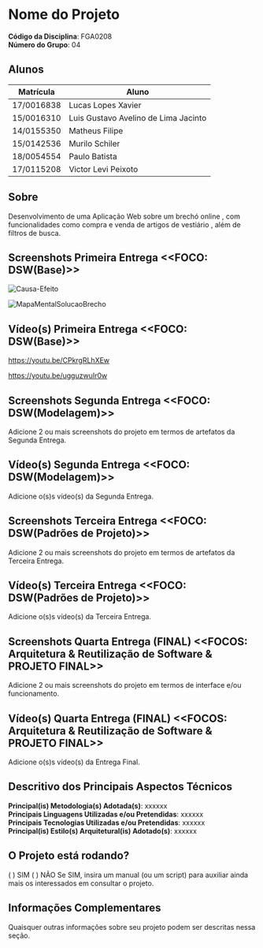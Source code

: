 # Nome do Projeto

**Código da Disciplina**: FGA0208<br>
**Número do Grupo**: 04<br>

## Alunos
|Matrícula | Aluno |
| -- | -- |
| 17/0016838  |  Lucas Lopes Xavier |
| 15/0016310  |  Luis Gustavo Avelino de Lima Jacinto |
| 14/0155350  |  Matheus Filipe |
| 15/0142536  |  Murilo Schiler |
| 18/0054554  |  Paulo Batista |
| 17/0115208  |  Victor Levi Peixoto |

## Sobre 
Desenvolvimento de uma Aplicação Web sobre um brechó online , com funcionalidades como compra e venda de artigos de vestiário , além de filtros de busca.   

## Screenshots Primeira Entrega <<FOCO: DSW(Base)>>
![Causa-Efeito](https://user-images.githubusercontent.com/54318472/108576316-e2a8c080-72fb-11eb-8bcf-3eb8c21c63e8.png)

![MapaMentalSolucaoBrecho](https://user-images.githubusercontent.com/54318472/108576325-f3f1cd00-72fb-11eb-8c2a-aad2c1c09f34.png)


## Vídeo(s) Primeira Entrega <<FOCO: DSW(Base)>>
https://youtu.be/CPkrgRLhXEw

https://youtu.be/ugguzwuIr0w

## Screenshots Segunda Entrega <<FOCO: DSW(Modelagem)>>
Adicione 2 ou mais screenshots do projeto em termos de artefatos da Segunda Entrega.

## Vídeo(s) Segunda Entrega <<FOCO: DSW(Modelagem)>>
Adicione o(s)s vídeo(s) da Segunda Entrega.

## Screenshots Terceira Entrega <<FOCO: DSW(Padrões de Projeto)>>
Adicione 2 ou mais screenshots do projeto em termos de artefatos da Terceira Entrega.

## Vídeo(s) Terceira Entrega <<FOCO: DSW(Padrões de Projeto)>>
Adicione o(s)s vídeo(s) da Terceira Entrega.

## Screenshots Quarta Entrega (FINAL) <<FOCOS: Arquitetura & Reutilização de Software & PROJETO FINAL>>
Adicione 2 ou mais screenshots do projeto em termos de interface e/ou funcionamento.

## Vídeo(s) Quarta Entrega (FINAL) <<FOCOS: Arquitetura & Reutilização de Software & PROJETO FINAL>>
Adicione o(s)s vídeo(s) da Entrega Final.

## Descritivo dos Principais Aspectos Técnicos 
**Principal(is) Metodologia(s) Adotada(s)**: xxxxxx<br>
**Principais Linguagens Utilizadas e/ou Pretendidas**: xxxxxx<br>
**Principais Tecnologias Utilizadas e/ou Pretendidas**: xxxxxx<br>
**Principal(is) Estilo(s) Arquitetural(is) Adotado(s)**: xxxxxx<br>

## O Projeto está rodando?
( ) SIM
( ) NÃO
Se SIM, insira um manual (ou um script) para auxiliar ainda mais os interessados em consultar o projeto.

## Informações Complementares 
Quaisquer outras informações sobre seu projeto podem ser descritas nessa seção.
